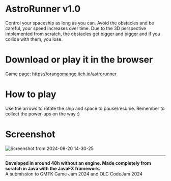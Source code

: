 # AstroRunner v1.0
Control your spaceship as long as you can. Avoid the obstacles and be careful, your speed increases over time.
Due to the 3D perspective implemented from scratch, the obstacles get bigger and bigger and if you collide with them, you lose.

# Download or play it in the browser
Game page: https://orangomango.itch.io/astrorunner

# How to play
Use the arrows to rotate the ship and space to pause/resume. Remember to collect  the power-ups on the way :)

# Screenshot
![Screenshot from 2024-08-20 14-30-25](https://github.com/user-attachments/assets/720d31d9-fb86-4934-8d68-e89d99e883ca)

----
**Developed in around 48h without an engine. Made completely from scratch in Java with the JavaFX framework.**  
A submission to GMTK Game Jam 2024 and OLC CodeJam 2024
